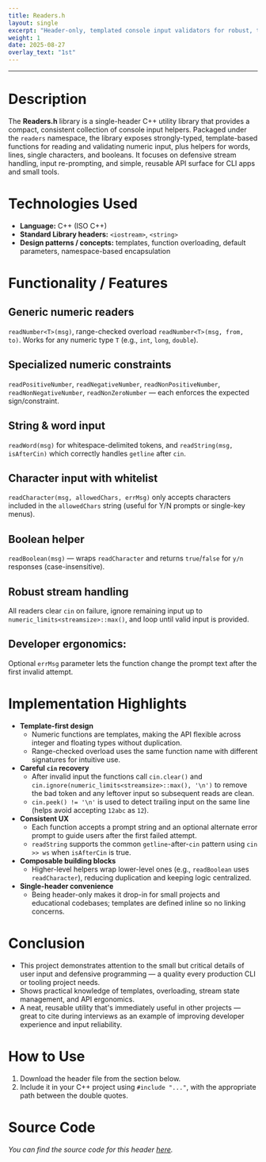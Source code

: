 ```yaml
---
title: Readers.h
layout: single
excerpt: "Header-only, templated console input validators for robust, type-safe CLI prompts."
weight: 1
date: 2025-08-27
overlay_text: "1st"
---
```

---
# Description
The **Readers.h** library is a single-header C++ utility library that provides a compact, consistent collection of console input helpers. Packaged under the `readers` namespace, the library exposes strongly-typed, template-based functions for reading and validating numeric input, plus helpers for words, lines, single characters, and booleans. It focuses on defensive stream handling, input re-prompting, and simple, reusable API surface for CLI apps and small tools.

# Technologies Used
- **Language:** C++ (ISO C++)
- **Standard Library headers:** `<iostream>`, `<string>`
- **Design patterns / concepts:** templates, function overloading, default parameters, namespace-based encapsulation

# Functionality / Features
## Generic numeric readers
`readNumber<T>(msg)`, range-checked overload `readNumber<T>(msg, from, to)`. Works for any numeric type `T` (e.g., `int`, `long`, `double`).

## Specialized numeric constraints
`readPositiveNumber`, `readNegativeNumber`, `readNonPositiveNumber`, `readNonNegativeNumber`, `readNonZeroNumber` — each enforces the expected sign/constraint.

## String & word input
`readWord(msg)` for whitespace-delimited tokens, and `readString(msg, isAfterCin)` which correctly handles `getline` after `cin`.

## Character input with whitelist
`readCharacter(msg, allowedChars, errMsg)` only accepts characters included in the `allowedChars` string (useful for Y/N prompts or single-key menus).

## Boolean helper
`readBoolean(msg)` — wraps `readCharacter` and returns `true`/`false` for `y/n` responses (case-insensitive).

## Robust stream handling
All readers clear `cin` on failure, ignore remaining input up to `numeric_limits<streamsize>::max()`, and loop until valid input is provided.

## Developer ergonomics:
Optional `errMsg` parameter lets the function change the prompt text after the first invalid attempt.

# Implementation Highlights
- **Template-first design**
  - Numeric functions are templates, making the API flexible across integer and floating types without duplication.
  - Range-checked overload uses the same function name with different signatures for intuitive use.
- **Careful `cin` recovery**
  - After invalid input the functions call `cin.clear()` and `cin.ignore(numeric_limits<streamsize>::max(), '\n')` to remove the bad token and any leftover input so subsequent reads are clean.
  - `cin.peek() != '\n'` is used to detect trailing input on the same line (helps avoid accepting `12abc` as `12`).
- **Consistent UX**
  - Each function accepts a prompt string and an optional alternate error prompt to guide users after the first failed attempt.
  - `readString` supports the common `getline`-after-`cin` pattern using `cin >> ws` when `isAfterCin` is true.
- **Composable building blocks**
  - Higher-level helpers wrap lower-level ones (e.g., `readBoolean` uses `readCharacter`), reducing duplication and keeping logic centralized.
- **Single-header convenience**
  - Being header-only makes it drop-in for small projects and educational codebases; templates are defined inline so no linking concerns.

# Conclusion
- This project demonstrates attention to the small but critical details of user input and defensive programming — a quality every production CLI or tooling project needs.
- Shows practical knowledge of templates, overloading, stream state management, and API ergonomics.
- A neat, reusable utility that's immediately useful in other projects — great to cite during interviews as an example of improving developer experience and input reliability.

# How to Use
1. Download the header file from the section below.
2. Include it in your C++ project using `#include "..."`, with the appropriate path between the double quotes.

# Source Code
*You can find the source code for this header [here](https://gist.github.com/AbdulrahmanMohammadSalem/c5dffe1d9e1ec1cf17733d8f95fbfed9).*